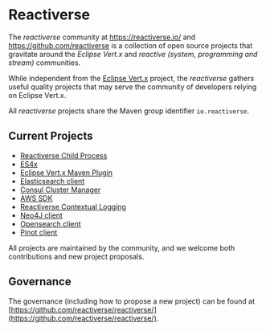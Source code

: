 # Reactiverse

The _reactiverse_ community at https://reactiverse.io/ and https://github.com/reactiverse is a collection of open source projects that gravitate around the _Eclipse Vert.x_ and _reactive (system, programming and stream)_ communities.

While independent from the [Eclipse Vert.x](https://vertx.io/) project, the _reactiverse_ gathers useful quality projects that may serve the community of developers relying on Eclipse Vert.x.

All _reactiverse_ projects share the Maven group identifier `io.reactiverse`.

## Current Projects

* [Reactiverse Child Process](/reactiverse-child-process)
* [ES4x](/es4x)
* [Eclipse Vert.x Maven Plugin](/vertx-maven-plugin)
* [Elasticsearch client](/elasticsearch-client)
* [Consul Cluster Manager](/consul-cluster-manager)
* [AWS SDK](/aws-sdk)
* [Reactiverse Contextual Logging](/reactiverse-contextual-logging)
* [Neo4J client](/neo4j-client)
* [Opensearch client](https://github.com/reactiverse/opensearch-client)
* [Pinot client](https://github.com/reactiverse/pinot-client)

All projects are maintained by the community, and we welcome both contributions and new project proposals.

## Governance

The governance (including how to propose a new project) can be found at [https://github.com/reactiverse/reactiverse/](https://github.com/reactiverse/reactiverse/).
